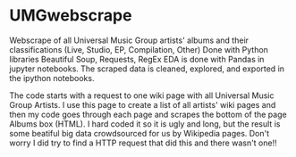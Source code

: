 # UMGwebscrape
Webscrape of all Universal Music Group artists' albums and their classifications (Live, Studio, EP, Compilation, Other) Done with Python libraries 
Beautiful Soup, Requests, RegEx 
EDA is done with Pandas in jupyter notebooks. The scraped data is cleaned, explored, and exported in the ipython notebooks. 

The code starts with a request to one wiki page with all Universal Music  Group Artists. I use this page to create a list of all artists' wiki pages and then 
my code goes through each page and scrapes the bottom of the page Albums box (HTML). I hard coded it so it is ugly and long, but the result is some beatiful big data 
crowdsourced for us by Wikipedia pages. Don't worry I did try to find a HTTP request that did this and there wasn't one!!
